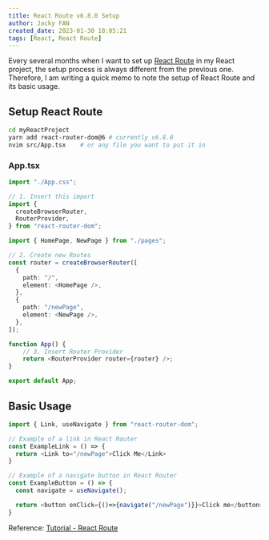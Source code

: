 ```yaml
---
title: React Route v6.8.0 Setup
author: Jacky FAN
created_date: 2023-01-30 18:05:21
tags: [React, React Route]
---
```


Every several months when I want to set up [React Route](https://reactrouter.com/en/main/start/tutorial) in my React project, the setup process is always different from the previous one. Therefore, I am writing a quick memo to note the setup of React Route and its basic usage.

## Setup React Route

```bash
cd myReactProject
yarn add react-router-dom@6 # currently v6.8.0
nvim src/App.tsx	# or any file you want to put it in
```

### App.tsx

```ts
import "./App.css";

// 1. Insert this import
import {
  createBrowserRouter,
  RouterProvider,
} from "react-router-dom";

import { HomePage, NewPage } from "./pages";

// 2. Create new Routes
const router = createBrowserRouter([
  {
    path: "/",
    element: <HomePage />,
  },
  {
    path: "/newPage",
    element: <NewPage />,
  },
]);

function App() {
    // 3. Insert Router Provider
    return <RouterProvider router={router} />;
}

export default App;

```

## Basic Usage

```ts
import { Link, useNavigate } from "react-router-dom";

// Example of a link in React Router
const ExampleLink = () => {
  return <Link to="/newPage">Click Me</Link>
}

// Example of a navigate button in React Router
const ExampleButton = () => {
  const navigate = useNavigate();

  return <button onClick={()=>{navigate("/newPage")}}>Click me</button>
}
```

Reference: [Tutorial - React Route](https://reactrouter.com/en/main/start/tutorial)
